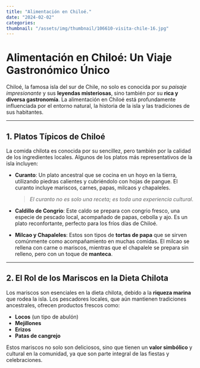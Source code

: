 ```yaml
---
title: "Alimentación en Chiloé."
date: "2024-02-02"
categories:
thumbnail: "/assets/img/thumbnail/106610-visita-chile-16.jpg"
---
```


# Alimentación en Chiloé: Un Viaje Gastronómico Único

Chiloé, la famosa isla del sur de Chile, no solo es conocida por su *paisaje impresionante* y sus **leyendas misteriosas**, sino también por su **rica y diversa gastronomía**. La alimentación en Chiloé está profundamente influenciada por el entorno natural, la historia de la isla y las tradiciones de sus habitantes.

---

## 1. **Platos Típicos de Chiloé**

La comida chilota es conocida por su sencillez, pero también por la calidad de los ingredientes locales. Algunos de los platos más representativos de la isla incluyen:

- **Curanto**: Un plato ancestral que se cocina en un hoyo en la tierra, utilizando piedras calientes y cubriéndolo con hojas de pangue. El curanto incluye mariscos, carnes, papas, milcaos y chapaleles.
  
  > *El curanto no es solo una receta; es toda una experiencia cultural*.

- **Caldillo de Congrio**: Este caldo se prepara con congrio fresco, una especie de pescado local, acompañado de papas, cebolla y ajo. Es un plato reconfortante, perfecto para los fríos días de Chiloé.

- **Milcao y Chapaleles**: Estos son tipos de **tortas de papa** que se sirven comúnmente como acompañamiento en muchas comidas. El milcao se rellena con carne o mariscos, mientras que el chapalele se prepara sin relleno, pero con un toque de **manteca**.

---

## 2. **El Rol de los Mariscos en la Dieta Chilota**

Los mariscos son esenciales en la dieta chilota, debido a la **riqueza marina** que rodea la isla. Los pescadores locales, que aún mantienen tradiciones ancestrales, ofrecen productos frescos como:

- **Locos** (un tipo de abulón)
- **Mejillones**
- **Erizos**
- **Patas de cangrejo**

Estos mariscos no solo son deliciosos, sino que tienen un **valor simbólico** y cultural en la comunidad, ya que son parte integral de las fiestas y celebraciones.
